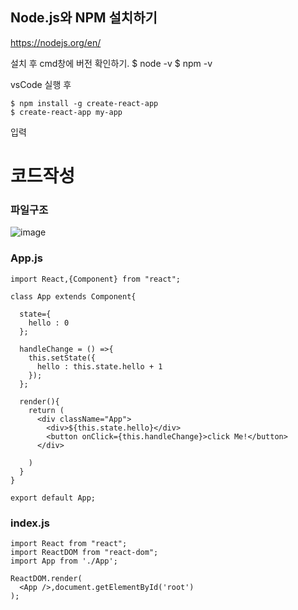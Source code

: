 ## Node.js와 NPM 설치하기 
https://nodejs.org/en/

설치 후 cmd창에 버전 확인하기.
$ node -v
$ npm -v

vsCode 실행 후

```
$ npm install -g create-react-app
$ create-react-app my-app
```

입력

# 코드작성

### 파일구조

![image](https://user-images.githubusercontent.com/64408793/176829271-55369f1e-01a6-43dc-b72d-d78d46bd237b.png)

### App.js 
```
import React,{Component} from "react";

class App extends Component{

  state={
    hello : 0
  };

  handleChange = () =>{
    this.setState({
      hello : this.state.hello + 1
    });
  };

  render(){
    return (
      <div className="App">
        <div>${this.state.hello}</div>
        <button onClick={this.handleChange}>click Me!</button>
      </div>
      
    )
  }
}

export default App;
```

### index.js 
```
import React from "react";
import ReactDOM from "react-dom";
import App from './App';

ReactDOM.render(
  <App />,document.getElementById('root')
);
```
